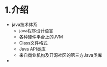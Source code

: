 # 1.介绍

- java技术体系
	- java程序设计语言
	- 各种硬件平台上的JVM
	- Class文件格式
	- Java API类库
	- 来自商业机构及开源社区的第三方Java类库
- 